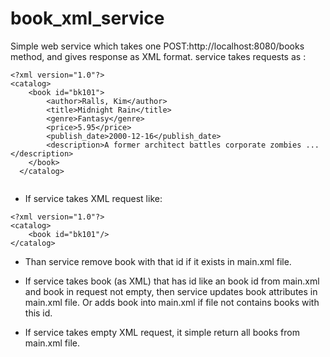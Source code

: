 # book_xml_service

Simple web service which takes one POST:http://localhost:8080/books method, and gives response as XML format.
service takes requests as :

```
<?xml version="1.0"?>
<catalog>
    <book id="bk101">
        <author>Ralls, Kim</author>
        <title>Midnight Rain</title>
        <genre>Fantasy</genre>
        <price>5.95</price>
        <publish_date>2000-12-16</publish_date>
        <description>A former architect battles corporate zombies ... </description>
    </book>
  </catalog>
  
```

- If service takes XML request like:  

```
<?xml version="1.0"?>
<catalog>
    <book id="bk101"/>
</catalog>

```
- Than service remove book with that id if it exists in main.xml file.

- If service takes book (as XML) that has id like an book id from main.xml and book in request not empty, then service updates book attributes in main.xml file. Or adds book into main.xml if file not contains books with this id.

- If service takes empty XML request, it simple return all books from main.xml file.

